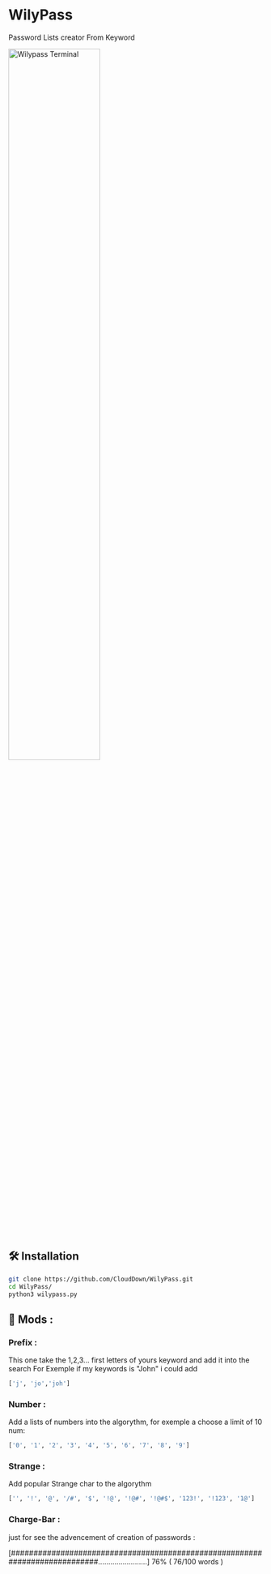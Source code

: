 # WilyPass
 Password Lists creator From Keyword

<img align="center" width="60%" alt="Wilypass Terminal" src="https://i.imgur.com/RnzQ2PI.png"/>

## 🛠️ Installation

```bash
git clone https://github.com/CloudDown/WilyPass.git
cd WilyPass/
python3 wilypass.py
```
## 🍕 Mods :

### Prefix :
This one take the 1,2,3... first letters of yours keyword and add it into the search
For Exemple if my keywords is "John" i could add

```python
['j', 'jo','joh']
```

### Number :
Add a lists of numbers into the algorythm, for exemple a choose a limit of 10 num:
```python
['0', '1', '2', '3', '4', '5', '6', '7', '8', '9']
```

### Strange :
Add popular Strange char to the algorythm
```python
['', '!', '@', '/#', '$', '!@', '!@#', '!@#$', '123!', '!123', '1@']
```

### Charge-Bar :
just for see the advencement of creation of passwords :

[############################################################################........................] 76% ( 76/100 words )

